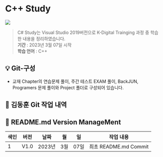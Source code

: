 # C++ Study

<img src="https://capsule-render.vercel.app/api?type=wave&color=auto&height=300&section=header&text=CPlusPlus%20Study&fontSize=90" />

> C# Study는 Visual Studio 2019버전으로 K-Digital Trainging 과정 중 학습한 내용을 정리하였습니다.
<br/> **기간** : 2023년 3월 07일 시작
<br/> **학습 언어**    : C++

:bulb:   Git-구성
------------------------
* 교재 Chapter의 연습문제 풀이, 주간 테스트 EXAM 풀이, BackJUN, Programers 문제 풀이와 Project 폴더로 구성되어 있습니다. 

💾 김동훈 Git 작업 내역
------------------------


:nail_care: README.md Version ManageMent
------------------------

색인|버전|날짜|월|일|작업 내용
---|---|---|---|---|---|
1|V1.0|2023년|3월|07일|최초 README.md Commit
